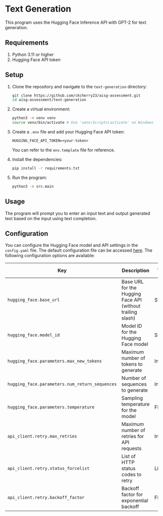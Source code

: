 # Text Generation 

This program uses the Hugging Face Inference API with GPT-2 for text generation.

<!-- TODO: Add demo video -->

## Requirements

1. Python 3.11 or higher
2. Hugging Face API token

## Setup

1. Clone the repository and navigate to the `text-generation` directory:
    ```sh
    git clone https://github.com/ckcherry23/aisg-assessment.git
    cd aisg-assessment/text-generation
    ```

2. Create a virtual environment:
    ```sh
    python3 -m venv venv
    source venv/bin/activate # Use 'venv\Scripts\activate' on Windows
    ```

3. Create a `.env` file and add your Hugging Face API token:
    ```txt
    HUGGING_FACE_API_TOKEN=<your-token>
    ```
   You can refer to the `env.template` file for reference.

4. Install the dependencies:
    ```sh
    pip install -r requirements.txt
    ```

5. Run the program:
    ```sh
    python3 -m src.main
    ```

## Usage

The program will prompt you to enter an input text and output generated text based on the input using text completion.

## Configuration

You can configure the Hugging Face model and API settings in the `config.yaml` file. The default configuration file can be accessed [here](config.yaml). The following configuration options are available: 

| Key | Description | Type | Required | Default Value |
| --- | ----------- | ---- | -------- | ------------- |
| `hugging_face.base_url` | Base URL for the Hugging Face API (without trailing slash) | String | Yes | - |
| `hugging_face.model_id` | Model ID for the Hugging Face model | String | Yes | - |
| `hugging_face.parameters.max_new_tokens` | Maximum number of tokens to generate | Int | No | 50 |
| `hugging_face.parameters.num_return_sequences` | Number of sequences to generate | Int | No | 1 |
| `hugging_face.parameters.temperature` | Sampling temperature for the model | Float | No | 0.8 |
| `api_client.retry.max_retries` | Maximum number of retries for API requests | Int | No | 3 |
| `api_client.retry.status_forcelist` | List of HTTP status codes to retry | List[Int] | No | [500, 502, 503, 504] |
| `api_client.retry.backoff_factor` | Backoff factor for exponential backoff | Float | No | 0.5 |
